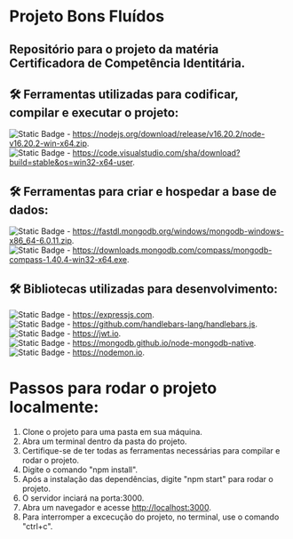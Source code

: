 # Projeto Bons Fluídos
## Repositório para o projeto da matéria Certificadora de Competência Identitária.

## 🛠 Ferramentas utilizadas para codificar, compilar e executar o projeto:
![Static Badge](https://img.shields.io/badge/Node-v16.20.0-brightgreen) - https://nodejs.org/download/release/v16.20.2/node-v16.20.2-win-x64.zip.
<br>
![Static Badge](https://img.shields.io/badge/VScode-v1.84-blue) - https://code.visualstudio.com/sha/download?build=stable&os=win32-x64-user.

## 🛠 Ferramentas para criar e hospedar a base de dados:
![Static Badge](https://img.shields.io/badge/MongoDB-v6.0.3-darkgreen) - https://fastdl.mongodb.org/windows/mongodb-windows-x86_64-6.0.11.zip.
<br>
![Static Badge](https://img.shields.io/badge/MongoDB%20Compass-v1.40.4-darkgreen) - https://downloads.mongodb.com/compass/mongodb-compass-1.40.4-win32-x64.exe.

## 🛠 Bibliotecas utilizadas para desenvolvimento:
![Static Badge](https://img.shields.io/badge/Express-v4.18.2-yellow) - https://expressjs.com.
<br>
![Static Badge](https://img.shields.io/badge/ExpressHandlebars-v6.0.6-darkred) - https://github.com/handlebars-lang/handlebars.js.
<br>
![Static Badge](https://img.shields.io/badge/Jsonwebtoken-v8.5.1-purple) - https://jwt.io.
<br>
![Static Badge](https://img.shields.io/badge/Mongodb-v4.12.1-darkgreen) - https://mongodb.github.io/node-mongodb-native.
<br>
![Static Badge](https://img.shields.io/badge/Nodemon-v2.0.20-orange) - https://nodemon.io.

# Passos para rodar o projeto localmente:
1. Clone o projeto para uma pasta em sua máquina.
2. Abra um terminal dentro da pasta do projeto.
3. Certifique-se de ter todas as ferramentas necessárias para compilar e rodar o projeto.
4. Digite o comando "npm install".
5. Após a instalação das dependências, digite "npm start" para rodar o projeto.
6. O servidor inciará na porta:3000.
7. Abra um navegador e acesse <http://localhost:3000>.
8. Para interromper a excecução do projeto, no terminal, use o comando "ctrl+c".
